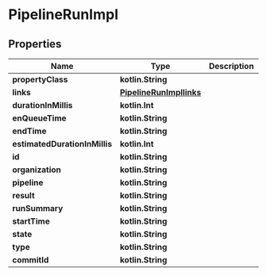 
# PipelineRunImpl

## Properties
| Name | Type | Description | Notes |
| ------------ | ------------- | ------------- | ------------- |
| **propertyClass** | **kotlin.String** |  |  [optional] |
| **links** | [**PipelineRunImpllinks**](PipelineRunImpllinks.md) |  |  [optional] |
| **durationInMillis** | **kotlin.Int** |  |  [optional] |
| **enQueueTime** | **kotlin.String** |  |  [optional] |
| **endTime** | **kotlin.String** |  |  [optional] |
| **estimatedDurationInMillis** | **kotlin.Int** |  |  [optional] |
| **id** | **kotlin.String** |  |  [optional] |
| **organization** | **kotlin.String** |  |  [optional] |
| **pipeline** | **kotlin.String** |  |  [optional] |
| **result** | **kotlin.String** |  |  [optional] |
| **runSummary** | **kotlin.String** |  |  [optional] |
| **startTime** | **kotlin.String** |  |  [optional] |
| **state** | **kotlin.String** |  |  [optional] |
| **type** | **kotlin.String** |  |  [optional] |
| **commitId** | **kotlin.String** |  |  [optional] |



